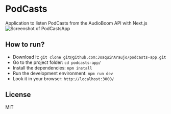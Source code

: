 # PodCasts

Application to listen PodCasts from the AudioBoom API with Next.js
![Screenshot of PodCastsApp](https://image.ibb.co/fPSA5e/Screenshot.png)

## How to run?

* Download it: `git clone git@github.com:JoaquinAraujo/podcasts-app.git`
* Go to the project folder: `cd podcasts-app/`
* Install the dependencies: `npm install`
* Run the development environment: `npm run dev`
* Look it in your browser: `http://localhost:3000/`

## License

MIT
